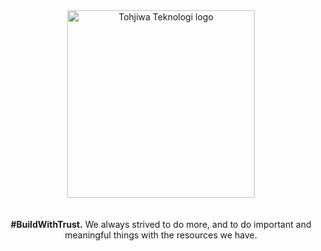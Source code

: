 <div align="center">
    <a href="https://tohjiwa.com" target="_blank">
        <picture>
          <source srcset="https://tohjiwa.com/assets/img/tohjiwa_teknologi_logo.png" media="(prefers-color-scheme: dark)">
          <img width="300" src="https://tohjiwa.com/assets/img/tohjiwa_teknologi_logo.png" alt="Tohjiwa Teknologi logo" style="margin-bottom: 20px;">
        </picture>
    </a>
    <p>
        <b>#BuildWithTrust.</b> We always strived to do more, and to do important and meaningful things with the resources we have.
    </p>
</div>

